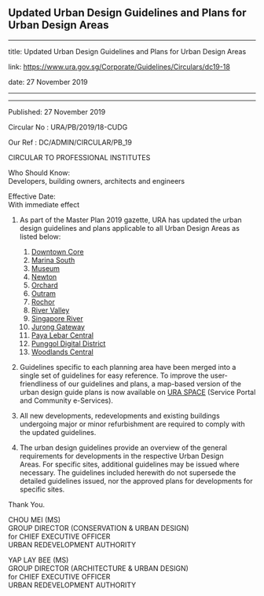 ## Updated Urban Design Guidelines and Plans for Urban Design Areas

---

title: Updated Urban Design Guidelines and Plans for Urban Design Areas

link: https://www.ura.gov.sg/Corporate/Guidelines/Circulars/dc19-18

date: 27 November 2019

---

---

Published: 27 November 2019

Circular No : URA/PB/2019/18-CUDG

Our Ref : DC/ADMIN/CIRCULAR/PB_19

CIRCULAR TO PROFESSIONAL INSTITUTES

Who Should Know:  
Developers, building owners, architects and engineers

Effective Date:  
With immediate effect

1.  As part of the Master Plan 2019 gazette, URA has updated the urban design guidelines and plans applicable to all Urban Design Areas as listed below:

    1.  [Downtown Core](https://www.ura.gov.sg/Corporate/Guidelines/Urban-Design/Downtown-Core)
    2.  [Marina South](https://www.ura.gov.sg/Corporate/Guidelines/Urban-Design/Marina-East-Straits-View)
    3.  [Museum](https://www.ura.gov.sg/Corporate/Guidelines/Urban-Design/Museum)
    4.  [Newton](https://www.ura.gov.sg/Corporate/Guidelines/Urban-Design/Newton)
    5.  [Orchard](https://www.ura.gov.sg/Corporate/Guidelines/Urban-Design/Orchard)
    6.  [Outram](https://www.ura.gov.sg/Corporate/Guidelines/Urban-Design/Outram)
    7.  [Rochor](https://www.ura.gov.sg/Corporate/Guidelines/Urban-Design/Rochor)
    8.  [River Valley](https://www.ura.gov.sg/Corporate/Guidelines/Urban-Design/River-Valley)
    9.  [Singapore River](https://www.ura.gov.sg/Corporate/Guidelines/Urban-Design/Singapore-River)
    10. [Jurong Gateway](https://www.ura.gov.sg/Corporate/Guidelines/Urban-Design/Jurong-Gateway)
    11. [Paya Lebar Central](https://www.ura.gov.sg/Corporate/Guidelines/Urban-Design/Paya-Lebar-Central)
    12. [Punggol Digital District](https://www.ura.gov.sg/Corporate/Guidelines/Urban-Design/Punggol-Digital-District)
    13. [Woodlands Central](https://www.ura.gov.sg/Corporate/Guidelines/Urban-Design/Woodlands-Central)

2.  Guidelines specific to each planning area have been merged into a single set of guidelines for easy reference. To improve the user-friendliness of our guidelines and plans, a map-based version of the urban design guide plans is now available on [URA SPACE](https://www.ura.gov.sg/maps/?service=urbandesign) (Service Portal and Community e-Services).

3.  All new developments, redevelopments and existing buildings undergoing major or minor refurbishment are required to comply with the updated guidelines.

4.  The urban design guidelines provide an overview of the general requirements for developments in the respective Urban Design Areas. For specific sites, additional guidelines may be issued where necessary. The guidelines included herewith do not supersede the detailed guidelines issued, nor the approved plans for developments for specific sites.

Thank You.

CHOU MEI (MS)  
GROUP DIRECTOR (CONSERVATION & URBAN DESIGN)  
for CHIEF EXECUTIVE OFFICER  
URBAN REDEVELOPMENT AUTHORITY

YAP LAY BEE (MS)  
GROUP DIRECTOR (ARCHITECTURE & URBAN DESIGN)  
for CHIEF EXECUTIVE OFFICER  
URBAN REDEVELOPMENT AUTHORITY
